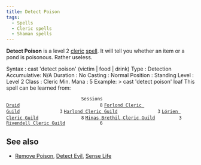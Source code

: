 ```yaml
---
title: Detect Poison
tags:
  - Spells
  - Cleric spells
  - Shaman spells
---
```

**Detect Poison** is a level 2 [cleric](cleric "wikilink")
[spell](spell "wikilink"). It will tell you whether an item or a pond is
poisonous. Rather useless.

Syntax : cast 'detect poison' (victim \| food \| drink) Type : Detection
Accumulative: N/A Duration : No Casting : Normal Position : Standing
Level : Level 2 Class : Cleric Min. Mana : 5 Example: \> cast 'detect
poison' loaf This spell can be learned from:

`                            Sessions `
[`Druid`](Druid "wikilink")`                              8`
[`Forlond Cleric Guild`](Forlond_Cleric_Guild "wikilink")`               3`
[`Harlond Cleric Guild`](Harlond_Cleric_Guild "wikilink")`               3`
[`Lórien Cleric Guild`](Lórien_Cleric_Guild "wikilink")`                8`
[`Minas Brethil Cleric Guild`](Minas_Brethil_Cleric_Guild "wikilink")`         3`
[`Rivendell Cleric Guild`](Rivendell_Cleric_Guild "wikilink")`             6`

## See also

- [Remove Poison](Remove_Poison "wikilink"), [Detect
  Evil](Detect_Evil "wikilink"), [Sense Life](Sense_Life "wikilink")
  